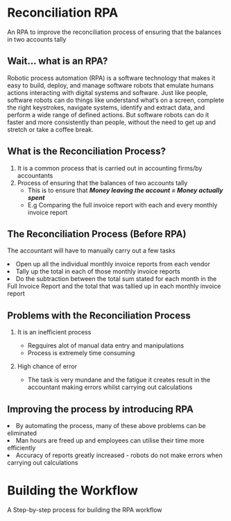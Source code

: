# Reconciliation RPA
An RPA to improve the reconciliation process of ensuring that the balances in two accounts tally

## Wait... what is an RPA?
Robotic process automation (RPA) is a software technology that makes it easy to build, deploy, and manage software robots that emulate humans actions interacting with digital systems and software. Just like people, software robots can do things like understand what’s on a screen, complete the right keystrokes, navigate systems, identify and extract data, and perform a wide range of defined actions. But software robots can do it faster and more consistently than people, without the need to get up and stretch or take a coffee break.

## What is the Reconciliation Process?
 1. It is a common process that is carried out in accounting firms/by accountants <br>
 2. Process of ensuring that the balances of two accounts tally <br>
    - This is to ensure that _**Money leaving the account = Money actually spent**_
    - E.g Comparing the full invoice report with each and every monthly invoice report
 
## The Reconciliation Process (Before RPA)
The accountant will have to manually carry out a few tasks <br>
  <li> Open up all the individual monthly invoice reports from each vendor
  <li>  Tally up the total in each of those monthly invoice reports
  <li>  Do the subtraction between the total sum stated for each month in the Full Invoice Report and the total that was tallied up in each monthly invoice report

## Problems with the Reconciliation Process
1. It is an inefficient process
   - Regquires alot of manual data entry and manipulations
   - Process is extremely time consuming
    
2. High chance of error
   - The task is very mundane and the fatigue it creates  result in the accountant making errors whilst carrying out calculations
    
## Improving the process by introducing RPA
<li> By automating the process, many of these above problems can be eliminated
<li> Man hours are freed up and employees can utilise their time more efficiently
<li> Accuracy of reports greatly increased - robots do not make errors when carrying out calculations
 

 
 # Building the Workflow 
 A Step-by-step process for building the RPA workflow
 
 
